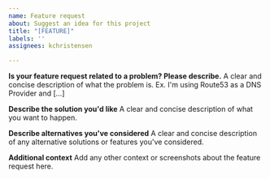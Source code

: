 ```yaml
---
name: Feature request
about: Suggest an idea for this project
title: "[FEATURE]"
labels: ''
assignees: kchristensen

---
```


**Is your feature request related to a problem? Please describe.**
A clear and concise description of what the problem is. Ex. I'm using Route53 as a DNS Provider and [...]

**Describe the solution you'd like**
A clear and concise description of what you want to happen.

**Describe alternatives you've considered**
A clear and concise description of any alternative solutions or features you've considered.

**Additional context**
Add any other context or screenshots about the feature request here.
